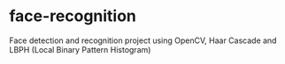 # face-recognition
Face detection and recognition project using OpenCV, Haar Cascade and LBPH (Local Binary Pattern Histogram)
